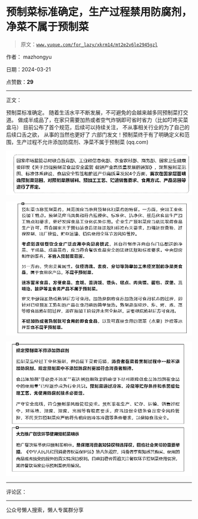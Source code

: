 # 预制菜标准确定，生产过程禁用防腐剂，净菜不属于预制菜

> 原文：[`www.yuque.com/for_lazy/xkrm14/mt2e2v6le2945gzl`](https://www.yuque.com/for_lazy/xkrm14/mt2e2v6le2945gzl)

作者： mazhongyu

日期：2024-03-21

点赞数：**29**

* * *

正文：

预制菜标准确定。 随着生活水平不断发展，不可避免的会越来越多同预制菜打交道。 做成半成品了，在家只需要加热或者空气炸锅即可省时省力（比如叮咚买菜盒马）
目前公布了首个规范，后续可以持续关注， 不从事相关行业的为了自己的后续口舌之欲， 从事的当然也更好了
六部门发文！预制菜终于有了明确定义和范围，生产过程不允许添加防腐剂、净菜不属于预制菜 (qq.com)

![](img/61b5f308a485d4fc646e9e1802823e97.png)

![](img/284ca87d82fff9acd4c0829ac5a330bc.png)

![](img/2c4e6bf31ff02a60a56634d47d92b71e.png)

* * *

评论区：

* * *

公众号懒人搜索，懒人专属群分享